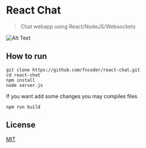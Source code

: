 # React Chat
> Chat webapp using React/NodeJS/Websockets

![Alt Text](http://i.imgur.com/3ppGnJl.gif)

## How to run

```
git clone https://github.com/fncoder/react-chat.git
cd react-chat
npm install
node server.js
```

If you want add some changes you may compiles files

```
npm run build
```


## License
[MIT](https://github.com/fncoder/react-chat/blob/master/LICENSE)
